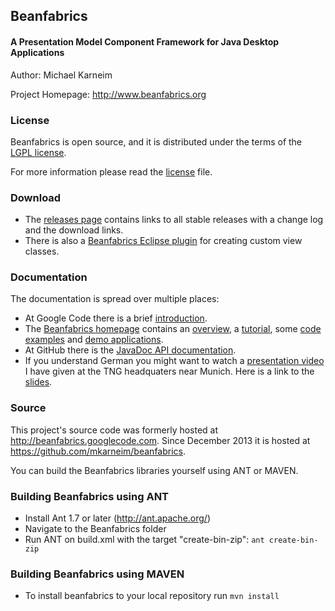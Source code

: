 ## Beanfabrics
#### A Presentation Model Component Framework for Java Desktop Applications

Author: Michael Karneim

Project Homepage: http://www.beanfabrics.org

### License
Beanfabrics is open source, and it is distributed under the terms of the [LGPL license]. 

For more information please read the [license] file.

### Download
* The [releases page] contains links to all stable releases with a change log and the download links.
* There is also a [Beanfabrics Eclipse plugin] for creating custom view classes.


### Documentation
The documentation is spread over multiple places:

* At Google Code there is a brief [introduction].
* The [Beanfabrics homepage] contains an [overview], a [tutorial], some [code examples] and [demo applications].
* At GitHub there is the [JavaDoc API documentation]. 
* If you understand German you might want to watch a [presentation video] I have given at the TNG headquaters near Munich. Here is a link to the [slides].

### Source

This project's source code was formerly hosted at http://beanfabrics.googlecode.com.
Since December 2013 it is hosted at https://github.com/mkarneim/beanfabrics.

You can build the Beanfabrics libraries yourself using ANT or MAVEN.

### Building Beanfabrics using ANT 
* Install Ant 1.7 or later (http://ant.apache.org/)
* Navigate to the Beanfabrics folder
* Run ANT on build.xml with the target "create-bin-zip":
```ant create-bin-zip```

### Building Beanfabrics using MAVEN 
* To install beanfabrics to your local repository run
```mvn install```

[LGPL license]: lgpl.txt
[license]: license.txt
[releases page]: https://github.com/mkarneim/beanfabrics/releases
[Beanfabrics Eclipse plugin]: http://www.beanfabrics.org/index.php?title=Eclipse_Plugin
[introduction]: https://code.google.com/p/beanfabrics/wiki/Introduction
[Beanfabrics homepage]: http://www.beanfabrics.org
[overview]: http://www.beanfabrics.org/index.php?title=Overview
[tutorial]: http://www.beanfabrics.org/index.php?title=Tutorial
[code examples]: http://www.beanfabrics.org/index.php?title=Examples
[demo applications]: http://www.beanfabrics.org/index.php?title=Demo_applications
[JavaDoc API documentation]: https://github.com/mkarneim/beanfabrics/wiki/Documentation
[presentation video]: http://youtu.be/fwEQ-JBu_bI
[slides]: https://docs.google.com/file/d/0Bzq_i9FFoaRUc0dxbDNPU0lydGs/edit?usp=sharing

